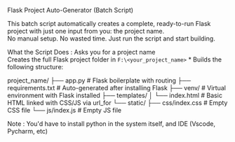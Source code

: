 Flask Project Auto-Generator (Batch Script)  

This batch script automatically creates a complete, ready-to-run Flask project with just one input from you: the project name.  
No manual setup. No wasted time. 
Just run the script and start building. 

What the Script Does : 
Asks you for a project name  
Creates the full Flask project folder in `F:\<your_project_name>` * 
Builds the following structure:    

project_name/
├── app.py                      # Flask boilerplate with routing
├── requirements.txt           # Auto-generated after installing Flask
├── venv/                      # Virtual environment with Flask installed
├── templates/
│   └── index.html             # Basic HTML linked with CSS/JS via url_for
└── static/
    ├── css/index.css          # Empty CSS file
    └── js/index.js            # Empty JS file

Note : You'd have to install python in the system itself, and IDE (Vscode, Pycharm, etc)
       
